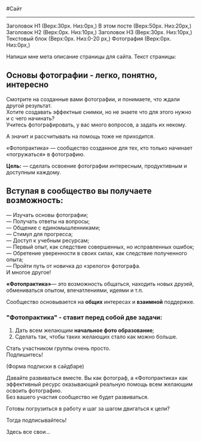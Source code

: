 #Сайт 
__________
Заголовок Н1 (Верх:30рх. Низ:0рх,)
В этом посте (Верх:50px. Низ:20px,)
Заголовок Н2 (Верх:0px. Низ:10px,)
Заголовок Н3 (Верх:30px. Низ:10px,)
Текстовый блок (Верх:0px. Низ:0-20 px,)
Фотография (Верх:0px. Низ:0px,)


Напиши мне мета описание страницы для сайта.
Текст страницы:

## Основы фотографии - легко, понятно, интересно

Смотрите на созданные вами фотографии, и понимаете, что ждали другой результат.  
Хотите создавать эффектные снимки, но не знаете что для этого нужно и с чего начинать?  
Учитесь фотографировать, у вас много вопросов, а задать их некому.

А значит и рассчитывать на помощь тоже не приходится.

«Фотопрактика» — сообщество созданное для тех, кто только начинает «погружаться» в фотографию.

  
**Цель:** — сделать освоение фотографии интересным, продуктивным и доступным каждому.
## Вступая в сообщество вы получаете возможность:

— Изучать основы фотографии;  
— Получать ответы на вопросы;  
— Общение с единомышленниками;  
— Стимул для прогресса;  
— Доступ к учебным ресурсам;  
— Первый опыт, как следствие совершенных, но исправленных ошибок;  
— Обретение уверенности в своих силах, как следствие полученного опыта;  
— Пройти путь от новичка до «зрелого» фотографа.  
И многое другое!

**«Фотопрактика»**— это возможность общаться, находить новых друзей, обмениваться опытом, впечатлениями, идеями и т.п.

Сообщество основывается на **общих** интересах и **взаимной** поддержке.

### "Фотопрактика" - ставит перед собой две задачи:

1. Дать всем желающим **начальное фото образование**;  
2. Сделать так, чтобы таких желающих стало как можно больше.

Стать участником группы очень просто.  
Подпишитесь! 

(Форма подписки в сайдбаре)

Давайте развиваться вместе. Вы как фотограф, а «Фотопрактика» как эффективный ресурс оказывающий реальную помощь всем желающим освоить фотографию.  
Без вашего участия сообщество не будет развиваться.

Готовы погрузиться в работу и шаг за шагом двигаться к цели?

Тогда подписывайтесь!

Здесь все свои…